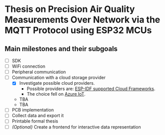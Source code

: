 # Thesis on Precision Air Quality Measurements Over Network via the MQTT Protocol using ESP32 MCUs

## Main milestones and their subgoals

- [ ] SDK
- [ ] WiFi connection
- [ ] Peripheral communication
- [ ] Communication with a cloud storage provider
  - [x] Investigate possible cloud providers.
    - Possible providers are: [ESP-IDF supported Cloud Frameworks](https://docs.espressif.com/projects/esp-idf/en/v4.4/esp32/libraries-and-frameworks/cloud-frameworks.html).
    - The choice fell on [Azure IoT](https://azure.microsoft.com/en-us/overview/iot/).
  - TBA
  - TBA
- [ ] PCB implementation
- [ ] Collect data and export it
- [ ] Printable formal thesis
- [ ] *(Optional)* Create a frontend for interactive data representation  
